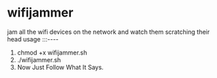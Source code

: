 # wifijammer
jam all the wifi devices on the network and watch them scratching their head
usage :::----

1. chmod +x wifijammer.sh
2. ./wifijammer.sh
3. Now Just Follow What It Says.
